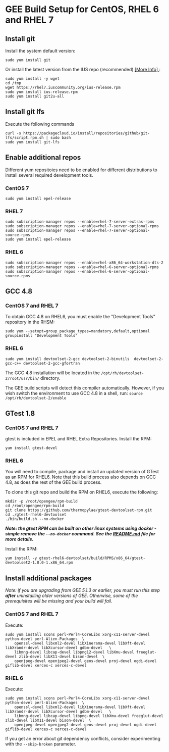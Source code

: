 # GEE Build Setup for CentOS, RHEL 6 and RHEL 7     


## Install git  
    
Install the system default version:
    
```
sudo yum install git
```
    
Or install the latest version from the IUS repo (recommended) [ [More Info] ](https://ius.io/GettingStarted/):
```
sudo yum install -y wget
cd /tmp
wget https://rhel7.iuscommunity.org/ius-release.rpm
sudo yum install ius-release.rpm
sudo yum install git2u-all
```
        
        
## Install git lfs
   
Execute the following commands
    
```
curl -s https://packagecloud.io/install/repositories/github/git-lfs/script.rpm.sh | sudo bash
sudo yum install git-lfs
```



## Enable additional repos
Different yum repositoies need to be enabled for different distributions to install several required development tools.  

### CentOS 7 
```
sudo yum install epel-release
```

### RHEL 7  

```
sudo subscription-manager repos --enable=rhel-7-server-extras-rpms
sudo subscription-manager repos --enable=rhel-7-server-optional-rpms
sudo subscription-manager repos --enable=rhel-7-server-optional-source-rpms
sudo yum install epel-release
```    

### RHEL 6
```
sudo subscription-manager repos --enable=rhel-x86_64-workstation-dts-2
sudo subscription-manager repos --enable=rhel-6-server-optional-rpms
sudo subscription-manager repos --enable=rhel-6-server-optional-source-rpms
```
       
## GCC 4.8

### CentOS 7 and RHEL 7

To obtain GCC 4.8 on RHEL6, you must enable the "Development Tools" repository in the RHSM: 
```
sudo yum --setopt=group_package_types=mandatory,default,optional groupinstall "Development Tools"
```
### RHEL 6

```
sudo yum install devtoolset-2-gcc devtoolset-2-binutils  devtoolset-2-gcc-c++ devtoolset-2-gcc-gfortran
```

The GCC 4.8 installation will be located in the `/opt/rh/devtoolset-2/root/usr/bin/` directory.  

The GEE build scripts will detect this compiler automatically. However, if you wish switch the environment to use GCC 4.8 in a shell, run: 
```source /opt/rh/devtoolset-2/enable```

## GTest 1.8
### CentOS 7 and RHEL 7
gtest is included in EPEL and RHEL Extra Repositories.  Install the RPM: 
```
yum install gtest-devel
``` 

### RHEL 6
You will need to compile, package and install an updated version of GTest as an RPM for RHEL6.   Note that this build process also depends on GCC 4.8, as does the rest of the GEE build process. 

To clone this git repo and build the RPM on RHEL6, execute the following: 
```
mkdir -p /root/opengee/rpm-build
cd /root/opengee/rpm-build 
git clone https://github.com/thermopylae/gtest-devtoolset-rpm.git 
cd ./gtest-rhel6-devtoolset
./bin/build.sh --no-docker 
```
___Note: the gtest RPM can be built on other linux systems using docker - simple remove the ```--no-docker``` command.  See the [README.md](https://github.com/thermopylae/gtest-devtoolset-rpm) file for more details.___  
  
Install the RPM: 
``` 
yum install -y gtest-rhel6-devtoolset/build/RPMS/x86_64/gtest-devtoolset2-1.8.0-1.x86_64.rpm

```  

## Install additional packages
_Note: if you are upgrading from GEE 5.1.3 or earlier, you must run this step __after__ uninstalling older versions of GEE.  Otherwise, some of the prerequisites will be missing and your build will fail._

### CentOS 7 and RHEL 7
Execute: 
```
sudo yum install scons perl-Perl4-CoreLibs xorg-x11-server-devel python-devel perl-Alien-Packages  \
    openssl-devel libxml2-devel libXinerama-devel libXft-devel libXrandr-devel libXcursor-devel gdbm-devel   \
    libmng-devel libcap-devel libpng12-devel libXmu-devel freeglut-devel zlib-devel libX11-devel bison-devel  \
    openjpeg-devel openjpeg2-devel geos-devel proj-devel ogdi-devel giflib-devel xerces-c xerces-c-devel
```
### RHEL 6
Execute: 
```
sudo yum install scons perl-Perl4-CoreLibs xorg-x11-server-devel python-devel perl-Alien-Packages  \
    openssl-devel libxml2-devel libXinerama-devel libXft-devel libXrandr-devel libXcursor-devel gdbm-devel   \
    libmng-devel libcap-devel libpng-devel libXmu-devel freeglut-devel zlib-devel libX11-devel bison-devel  \
    openjpeg-devel openjpeg2-devel geos-devel proj-devel ogdi-devel giflib-devel xerces-c xerces-c-devel
```
If you get an error about git dependency conflicts, consider experimenting with the `--skip-broken` parameter.
